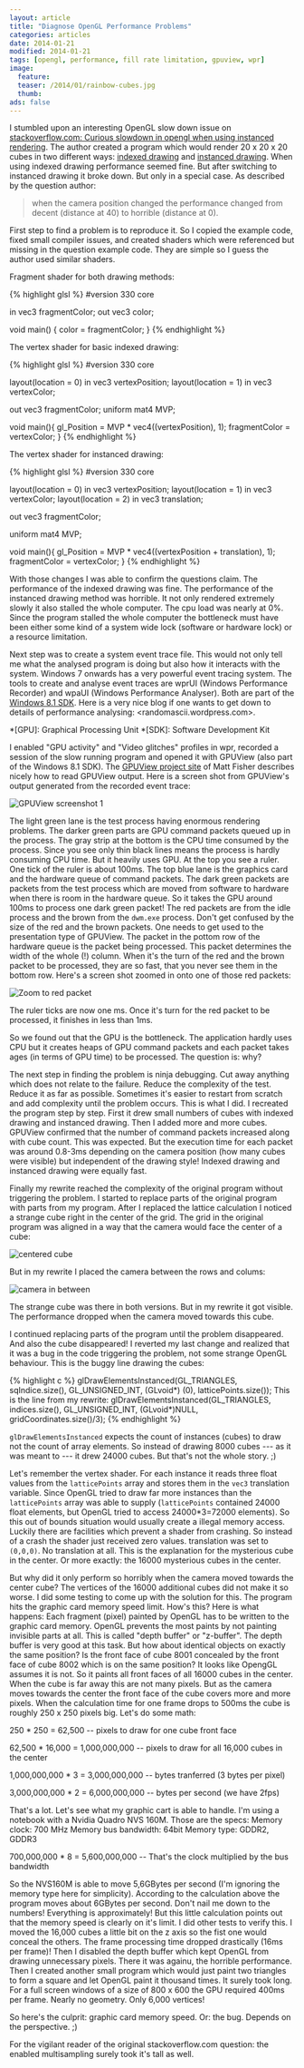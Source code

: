 ```yaml
---
layout: article
title: "Diagnose OpenGL Performance Problems"
categories: articles
date: 2014-01-21
modified: 2014-01-21
tags: [opengl, performance, fill rate limitation, gpuview, wpr]
image:
  feature: 
  teaser: /2014/01/rainbow-cubes.jpg
  thumb: 
ads: false
---
```


I stumbled upon an interesting OpenGL slow down issue on [stackoverflow.com: Curious slowdown in opengl when using instanced rendering][stack-question]. The author created a program which would render 20 x 20 x 20 cubes in two different ways: [indexed drawing][indexed-drawing] and [instanced drawing][instanced-drawing]. When using indexed drawing performance seemed fine. But after switching to instanced drawing it broke down. But only in a special case. As described by the question author:

> when the camera position changed the performance changed from decent (distance at 40) to horrible (distance at 0).

First step to find a problem is to reproduce it. So I copied the example code, fixed small compiler issues, and created shaders which were referenced but missing in the question example code. They are simple so I guess the author used similar shaders.

Fragment shader for both drawing methods:

{% highlight glsl %}
#version 330 core

in vec3 fragmentColor;
out vec3 color;

void main() {
  color = fragmentColor;
}
{% endhighlight %}

The vertex shader for basic indexed drawing:

{% highlight glsl %}
#version 330 core

layout(location = 0) in vec3 vertexPosition;
layout(location = 1) in vec3 vertexColor;

out vec3 fragmentColor;
uniform mat4 MVP;

void main(){
  gl_Position = MVP * vec4((vertexPosition), 1);
  fragmentColor = vertexColor;
}
{% endhighlight %}

The vertex shader for instanced drawing:

{% highlight glsl %}
#version 330 core

layout(location = 0) in vec3 vertexPosition;
layout(location = 1) in vec3 vertexColor;
layout(location = 2) in vec3 translation;

out vec3 fragmentColor;

uniform mat4 MVP;

void main(){
  gl_Position = MVP * vec4((vertexPosition + translation), 1);
  fragmentColor = vertexColor;
}
{% endhighlight %}

With those changes I was able to confirm the questions claim. The performance of the indexed drawing was fine. The performance of the instanced drawing method was horrible. It not only rendered extremely slowly it also stalled the whole computer. The cpu load was nearly at 0%. Since the program stalled the whole computer the bottleneck must have been either some kind of a system wide lock (software or hardware lock) or a resource limitation.

Next step was to create a system event trace file. This would not only tell me what the analysed program is doing but also how it interacts with the system. Windows 7 onwards has a very powerful event tracing system. The tools to create and analyse event traces are wprUI (Windows Performance Recorder) and wpaUI (Windows Performance Analyser). Both are part of the [Windows 8.1 SDK]. Here is a very nice blog if one wants to get down to details of performance analysing: <randomascii.wordpress.com>.

*[GPU]: Graphical Processing Unit
*[SDK]: Software Development Kit

I enabled "GPU activity" and "Video glitches" profiles in wpr, recorded a session of the slow running program and opened it with GPUView (also part of the Windows 8.1 SDK). The [GPUView project site] of Matt Fisher describes nicely how to read GPUView output. Here is a screen shot from GPUView's output generated from the recorded event trace:

![GPUView screenshot 1](/images/2014/01/gpuview1.png)

The light green lane is the test process having enormous rendering problems. The darker green parts are GPU command packets queued up in the process. The gray strip at the bottom is the CPU time consumed by the process. Since you see only thin black lines means the process is hardly consuming CPU time. But it heavily uses GPU. At the top you see a ruler. One tick of the ruler is about 100ms. The top blue lane is the graphics card and the hardware queue of command packets. The dark green packets are packets from the test process which are moved from software to hardware when there is room in the hardware queue. So it takes the GPU around 100ms to process one dark green packet!
The red packets are from the idle process and the brown from the `dwm.exe` process. Don't get confused by the size of the red and the brown packets. One needs to get used to the presentation type of GPUView. The packet in the pottom row of the hardware queue is the packet being processed. This packet determines the width of the whole (!) column. When it's the turn of the red and the brown packet to be processed, they are so fast, that you never see them in the bottom row. Here's a screen shot zoomed in onto one of those red packets:

![Zoom to red packet](/images/2014/01/GPUView-redpacket.png)

The ruler ticks are now one ms. Once it's turn for the red packet to be processed, it finishes in less than 1ms.

So we found out that the GPU is the bottleneck. The application hardly uses CPU but it creates heaps of GPU command packets and each packet takes ages (in terms of GPU time) to be processed. The question is: why?

The next step in finding the problem is ninja debugging. Cut away anything which does not relate to the failure. Reduce the complexity of the test. Reduce it as far as possible. Sometimes it's easier to restart from scratch and add complexity until the problem occurs. This is what I did. I recreated the program step by step. First it drew small numbers of cubes with indexed drawing and instanced drawing. Then I added more and more cubes. GPUView confirmed that the number of command packets increased along with cube count. This was expected. But the execution time for each packet was around 0.8-3ms depending on the camera position (how many cubes were visible) but independent of the drawing style! Indexed drawing and instanced drawing were equally fast.

Finally my rewrite reached the complexity of the original program without triggering the problem. I started to replace parts of the original program with parts from my program. After I replaced the lattice calculation I noticed a strange cube right in the center of the grid. The grid in the original program was aligned in a way that the camera would face the center of a cube:

![centered cube](/images/2014/01/cube-center.png)

But in my rewrite I placed the camera between the rows and colums:

![camera in between](/images/2014/01/cube-between.png)

The strange cube was there in both versions. But in my rewrite it got visible. The performance dropped when the camera moved towards this cube.

I continued replacing parts of the program until the problem disappeared. And also the cube disappeared! I reverted my last change and realized that it was a bug in the code triggering the problem, not some strange OpenGL behaviour. This is the buggy line drawing the cubes:

{% highlight c %}
glDrawElementsInstanced(GL_TRIANGLES, sqIndice.size(), GL_UNSIGNED_INT, (GLvoid*) (0), latticePoints.size());
This is the line from my rewrite:
glDrawElementsInstanced(GL_TRIANGLES, indices.size(), GL_UNSIGNED_INT, (GLvoid*)NULL, gridCoordinates.size()/3);
{% endhighlight %}

`glDrawElementsInstanced` expects the count of instances (cubes) to draw not the count of array elements. So instead of drawing 8000 cubes --- as it was meant to --- it drew 24000 cubes. But that's not the whole story. ;)

Let's remember the vertex shader. For each instance it reads three float values from the `latticePoints` array and stores them in the `vec3` translation variable. Since OpenGL tried to draw far more instances than the `latticePoints` array was able to supply (`latticePoints` contained 24000 float elements, but OpenGL tried to access 24000*3=72000 elements). So this out of bounds situation would usually create a illegal memory access. Luckily there are facilities which prevent a shader from crashing. So instead of a crash the shader just received zero values. translation was set to `(0,0,0)`. No translation at all. This is the explanation for the mysterious cube in the center. Or more exactly: the 16000 mysterious cubes in the center.

But why did it only perform so horribly when the camera moved towards the center cube? The vertices of the 16000 additional cubes did not make it so worse. I did some testing to come up with the solution for this. The program hits the graphic card memory speed limit. How's this? Here is what happens: Each fragment (pixel) painted by OpenGL has to be written to the graphic card memory. OpenGL prevents the most paints by not painting invisible parts at all. This is called "depth buffer" or "z-buffer". The depth buffer is very good at this task. But how about identical objects on exactly the same position? Is the front face of cube 8001 concealed by the front face of cube 8002 which is on the same position? It looks like OpengGL assumes it is not. So it paints all front faces of all 16000 cubes in the center. When the cube is far away this are not many pixels. But as the camera moves towards the center the front face of the cube covers more and more pixels. When the calculation time for one frame drops to 500ms the cube is roughly 250 x 250 pixels big. Let's do some math:

250 * 250 = 62,500 -- pixels to draw for one cube front face

62,500 * 16,000 = 1,000,000,000 -- pixels to draw for all 16,000 cubes in the center

1,000,000,000 * 3 = 3,000,000,000 -- bytes tranferred (3 bytes per pixel)

3,000,000,000 * 2 = 6,000,000,000 -- bytes per second (we have 2fps) 

That's a lot. Let's see what my graphic cart is able to handle. I'm using a notebook with a Nvidia Quadro NVS 160M. Those are the specs:
Memory clock: 700 MHz
Memory bus bandwidth: 64bit
Memory type: GDDR2, GDDR3
 
700,000,000 * 8 = 5,600,000,000 -- That's the clock multiplied by the bus bandwidth

So the NVS160M is able to move 5,6GBytes per second (I'm ignoring the memory type here for simplicity). According to the calculation above the program moves about 6GBytes per second. Don't nail me down to the numbers! Everything is approximately! But this little calculation points out that the memory speed is clearly on it's limit. I did other tests to verify this. I moved the 16,000 cubes a little bit on the z axis so the fist one would conceal the others. The frame processing time dropped drastically (16ms per frame)! Then I disabled the depth buffer which kept OpenGL from drawing unnecessary pixels. There it was againu, the horrible performance. Then I created another small program which would just paint two triangles to form a square and let OpenGL paint it thousand times. It surely took long. For a full screen windows of a size of 800 x 600 the GPU required 400ms per frame. Nearly no geometry. Only 6,000 vertices!

So here's the culprit: graphic card memory speed. Or: the bug. Depends on the perspective. ;)

For the vigilant reader of the original stackoverflow.com question: the enabled multisampling surely took it's tall as well. 

[stack-question]: http://stackoverflow.com/questions/17842578/curious-slowdown-in-opengl-when-using-instanced-rendering
[indexed-drawing]: https://www.opengl.org/wiki/Vertex_Rendering#Basic_Drawing
[instanced-drawing]: https://www.opengl.org/wiki/Vertex_Rendering#Instancing
[Windows 8.1 SDK]: http://msdn.microsoft.com/en-us/library/windows/desktop/bg162891.aspx
[GPUView project site]: http://graphics.stanford.edu/~mdfisher/GPUView.html